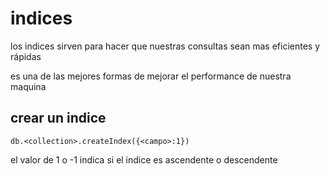 # indices

los indices sirven para hacer que nuestras consultas sean mas eficientes y rápidas

es una de las mejores formas de mejorar el performance de nuestra maquina

## crear un indice

```Shell
db.<collection>.createIndex({<campo>:1})
```
el valor de 1 o -1 indica si el indice es ascendente o descendente